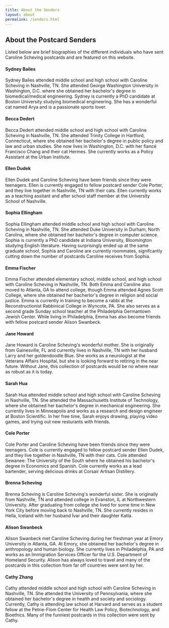 ```yaml
---
title: About the Senders
layout: about
permalink: /senders.html
---
```

## About the Postcard Senders

Listed below are brief biographies of the different individuals who have sent Caroline Scheving postcards and are featured on this website. 

#### Sydney Bailes

Sydney Bailes attended middle school and high school with Caroline Scheving in Nashville, TN. She attended George Washington University in Washington, D.C. where she obtained her bachelor's degree in biomedical/medical engineering. Sydney is currently a PhD candidate at Boston University studying biomedical engineering. She has a wonderful cat named Arya and is a passionate sports lover. 

#### Becca Dedert

Becca Dedert attended middle school and high school with Caroline Scheving in Nashville, TN. She attended Trinity College in Hartford, Connecticut, where she obtained her bachelor's degree in public policy and law and urban studies. She now lives in Washington, D.C. with her fiancé Francisco Chang and their cat Hermes. She currently works as a Policy Assistant at the Urban Institute. 

#### Ellen Dudek

Ellen Dudek and Caroline Scheving have been friends since they were teenagers. Ellen is currently engaged to fellow postcard sender Cole Porter, and they live together in Nashville, TN with their cats. Ellen currently works as a teaching assitant and after school staff member at the University School of Nashville. 

#### Sophia Ellingham

Sophia Ellingham attended middle school and high school with Caroline Scheving in Nashville, TN. She attended Duke University in Durham, North Carolina, where she obtained her bachelor's degree in computer science. Sophia is currently a PhD candidate at Indiana University, Bloomington studying English literature. Having surprisingly ended up at the same graduate school, Sophia and Caroline are currently roommates, signifcantly cutting down the number of postcards Caroline receives from Sophia.

#### Emma Fischer

Emma Fischer attended elementary school, middle school, and high school with Caroline Scheving in Nashville, TN. Both Emma and Caroline also moved to Atlanta, GA to attend college, though Emma attended Agnes Scott College, where she obtained her bacherlor's degree in religion and social justice. Emma is currently in training to become a rabbi at the Reconstructionist Rabbinical College in Wyncote, PA. She also serves as a second grade Sunday school teacher at the Philadelphia Germantown Jewish Center. While living in Philadelphia, Emma has also become friends with fellow postcard sender Alison Swanbeck.

#### Jane Howard

Jane Howard is Caroline Scheving's wonderful mother. She is originally from Gainesville, FL and currently lives in Nashville, TN with her husband Larry and her goldendoodle Blue. She works as a neurologist at the Veterans Affairs Hospital, but she is looking forward to retiring in the near future. Without Jane, this collection of postcards would be no where near as robust as it is today.

#### Sarah Hua

Sarah Hua attended middle school and high school with Caroline Scheving in Nashville, TN. She attended the Massachusetts Institute of Technology, where she obtained her bachelor's degree in mechanical engineering. She currently lives in Minneapolis and works as a research and design engineer at Boston Scientific. In her free time, Sarah enjoys drawing, playing video games, and trying out new resturants with friends.

#### Cole Porter

Cole Porter and Caroline Scheving have been friends since they were teenagers. Cole is currently engaged to fellow postcard sender Ellen Dudek, and they live together in Nashville, TN with their cats. Cole attended Sewanee: The University of the South where he obtained his bachelor's degree in Economics and Spanish. Cole currently works as a lead bartender, serving delicious drinks at Corsair Artisan Distillery.

#### Brenna Scheving

Brenna Scheving is Caroline Scheving's wonderful sister. She is originally from Nashville, TN and attended college in Evanston, IL at Northwestern University. After graduating from college she lived for some time in New York City before moving back to Nashville, TN. She currently resides in Hella, Iceland with her husband Ívar and their daughter Katla. 

#### Alison Swanbeck

Alison Swanbeck met Caroline Scheving during her freshman year at Emory University in Atlanta, GA. At Emory, she obtained her bachelor's degree in anthropology and human biology. She currently lives in Philadelphia, PA and works as an Immigration Services Officer for the U.S. Department of Homeland Security. Alison has always loved to travel and many of the postcards in this collection from far off countries were sent by her.

#### Cathy Zhang

Cathy attended middle school and high school with Caroline Scheving in Nashville, TN. She attended the University of Pennsylvania, where she obtained her bachelor's degree in health and society and sociology. Currently, Cathy is attending law school at Harvard and serves as a student fellow at the Petrie-Flom Center for Health Law Policy, Biotechnology, and Bioethics. Many of the funniest postcards in this collection were sent by Cathy.
